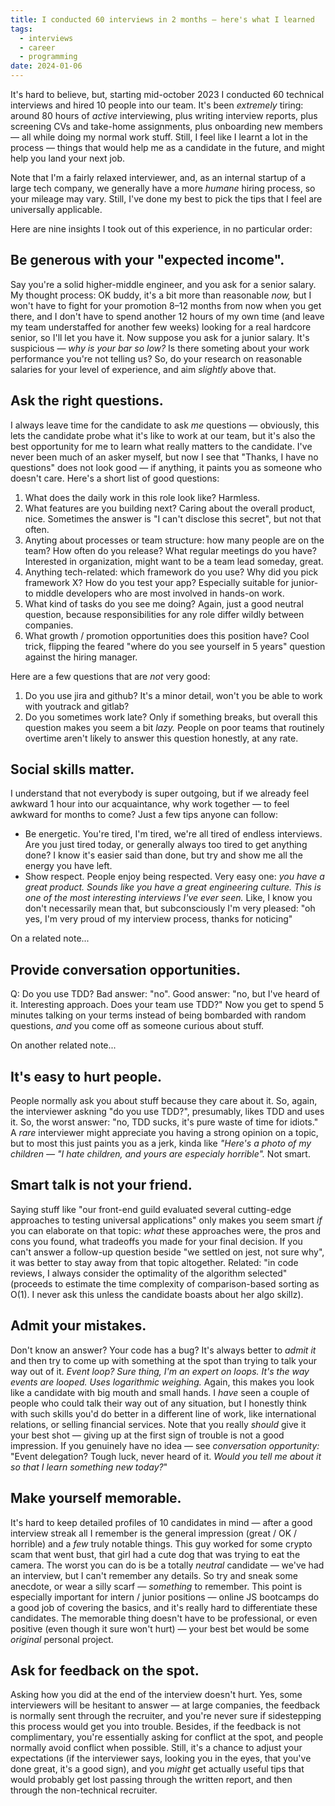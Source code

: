 ```yaml
---
title: I conducted 60 interviews in 2 months — here's what I learned
tags:
  - interviews
  - career
  - programming
date: 2024-01-06
---
```


It's hard to believe, but, starting mid-october 2023 I conducted 60 technical interviews and hired 10 people into our team. It's been _extremely_ tiring: around 80 hours of _active_ interviewing, plus writing interview reports, plus screening CVs and take-home assignments, plus onboarding new members — all while doing my normal work stuff. Still, I feel like I learnt a lot in the process — things that would help me as a candidate in the future, and might help you land your next job.

Note that I'm a fairly relaxed interviewer, and, as an internal startup of a large tech company, we generally have a more _humane_ hiring process, so your mileage may vary. Still, I've done my best to pick the tips that I feel are universally applicable.

Here are nine insights I took out of this experience, in no particular order:

## Be generous with your "expected income".

Say you're a solid higher-middle engineer, and you ask for a senior salary. My thought process: OK buddy, it's a bit more than reasonable _now,_ but I won't have to fight for your promotion 8–12 months from now when you get there, and I don't have to spend another 12 hours of my own time (and leave my team understaffed for another few weeks) looking for a real hardcore senior, so I'll let you have it. Now suppose you ask for a junior salary. It's suspicious — _why is your bar so low?_ Is there someting about your work performance you're not telling us? So, do your research on reasonable salaries for your level of experience, and aim _slightly_ above that.

## Ask the right questions.

I always leave time for the candidate to ask _me_ questions — obviously, this lets the candidate probe what it's like to work at our team, but it's also the best opportunity for me to learn what really matters to the candidate. I've never been much of an asker myself, but now I see that "Thanks, I have no questions" does not look good — if anything, it paints you as someone who doesn't care. Here's a short list of good questions:

1. What does the daily work in this role look like? Harmless.
2. What features are you building next? Caring about the overall product, nice. Sometimes the answer is "I can't disclose this secret", but not that often.
3. Anyting about processes or team structure: how many people are on the team? How often do you release? What regular meetings do you have? Interested in organization, might want to be a team lead someday, great.
4. Anything tech-related: which framework do you use? Why did you pick framework X? How do you test your app? Especially suitable for junior- to middle developers who are most involved in hands-on work.
5. What kind of tasks do you see me doing? Again, just a good neutral question, because responsibilities for any role differ wildly between companies.
6. What growth / promotion opportunities does this position have? Cool trick, flipping the feared "where do you see yourself in 5 years" question against the hiring manager.

Here are a few questions that are _not_ very good:

1. Do you use jira and github? It's a minor detail, won't you be able to work with youtrack and gitlab?
2. Do you sometimes work late? Only if something breaks, but overall this question makes you seem a bit _lazy._ People on poor teams that routinely overtime aren't likely to answer this question honestly, at any rate.

## Social skills matter.

I understand that not everybody is super outgoing, but if we already feel awkward 1 hour into our acquaintance, why work together — to feel awkward for months to come? Just a few tips anyone can follow:

- Be energetic. You're tired, I'm tired, we're all tired of endless interviews. Are you just tired today, or generally always too tired to get anything done? I know it's easier said than done, but try and show me all the energy you have left.
- Show respect. People enjoy being respected. Very easy one: _you have a great product. Sounds like you have a great engineering culture. This is one of the most interesting interviews I've ever seen._ Like, I know you don't necessarily mean that, but subconsciously I'm very pleased: "oh yes, I'm very proud of my interview process, thanks for noticing"

On a related note... 

## Provide conversation opportunities.

Q: Do you use TDD? Bad answer: "no". Good answer: "no, but I've heard of it. Interesting approach. Does your team use TDD?" Now you get to spend 5 minutes talking on your terms instead of being bombarded with random questions, _and_ you come off as someone curious about stuff.

On another related note...

## It's easy to hurt people.

People normally ask you about stuff because they care about it. So, again, the interviewer askning "do you use TDD?", presumably, likes TDD and uses it. So, the worst answer: "no, TDD sucks, it's pure waste of time for idiots." A _rare_ interviewer might appreciate you having a strong opinion on a topic, but to most this just paints you as a jerk, kinda like _"Here's a photo of my children — "I hate children, and yours are especialy horrible"._ Not smart.

## Smart talk is not your friend.

Saying stuff like "our front-end guild evaluated several cutting-edge approaches to testing universal applications" only makes you seem smart _if_ you can elaborate on that topic: _what_ these approaches were, the pros and cons you found, what tradeoffs you made for your final decision. If you can't answer a follow-up question beside "we settled on jest, not sure why", it was better to stay away from that topic altogether. Related: "in code reviews, I always consider the optimality of the algorithm selected" (proceeds to estimate the time complexity of comparison-based sorting as O(1). I never ask this unless the candidate boasts about her algo skillz).

## Admit your mistakes.

Don't know an answer? Your code has a bug? It's always better to _admit it_ and then try to come up with something at the spot than trying to talk your way out of it. _Event loop? Sure thing, I'm an expert on loops. It's the way events are looped. Uses logarithmic weighing._ Again, this makes you look like a candidate with big mouth and small hands. I _have_ seen a couple of people who could talk their way out of any situation, but I honestly think with such skills you'd do better in a different line of work, like international relations, or selling financial services. Note that you really _should_ give it your best shot — giving up at the first sign of trouble is not a good impression. If you genuinely have no idea — see _conversation opportunity:_ "Event delegation? Tough luck, never heard of it. _Would you tell me about it so that I learn something new today?_"

## Make yourself memorable.

It's hard to keep detailed profiles of 10 candidates in mind — after a good interview streak all I remember is the general impression (great / OK / horrible) and a _few_ truly notable things. This guy worked for some crypto scam that went bust, that girl had a cute dog that was trying to eat the camera. The worst you can do is be a totally _neutral_ candidate — we've had an interview, but I can't remember any details. So try and sneak some anecdote, or wear a silly scarf — _something_ to remember. This point is especially important for intern / junior positions — online JS bootcamps do a good job of covering the basics, and it's really hard to differentiate these candidates. The memorable thing doesn't have to be professional, or even positive (even though it sure won't hurt) — your best bet would be some _original_ personal project.

## Ask for feedback on the spot.

Asking how you did at the end of the interview doesn't hurt. Yes, some interviewers will be hesitant to answer — at large companies, the feedback is normally sent through the recruiter, and you're never sure if sidestepping this process would get you into trouble. Besides, if the feedback is not complimentary, you're essentially asking for conflict at the spot, and people normally avoid conflict when possible. Still, it's a chance to adjust your expectations (if the interviewer says, looking you in the eyes, that you've done great, it's a good sign), and you _might_ get actually useful tips that would probably get lost passing through the written report, and then through the non-technical recruiter.
